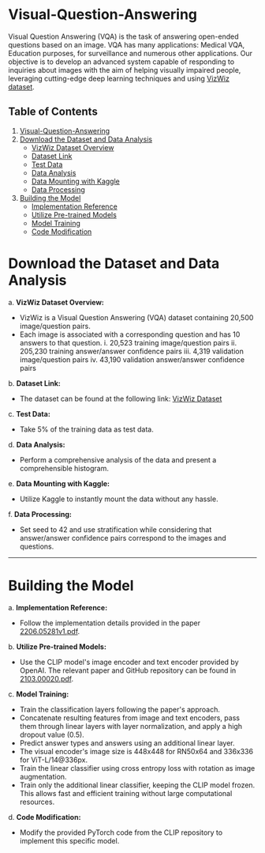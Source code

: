 # Visual-Question-Answering
Visual Question Answering (VQA) is the task of answering open-ended questions based on an image. VQA has many applications: Medical VQA, Education purposes, for surveillance and numerous other applications. 
Our objective is to develop an advanced system capable of responding to inquiries about images with the aim of helping visually impaired people, leveraging cutting-edge deep learning techniques and using [VizWiz dataset](https://www.kaggle.com/datasets/ingbiodanielh/vizwiz).

## Table of Contents

1. [Visual-Question-Answering](#visual-question-answering)
2. [Download the Dataset and Data Analysis](#download-the-dataset-and-data-analysis)
    - [VizWiz Dataset Overview](#vizwiz-dataset-overview)
    - [Dataset Link](#dataset-link)
    - [Test Data](#test-data)
    - [Data Analysis](#data-analysis)
    - [Data Mounting with Kaggle](#data-mounting-with-kaggle)
    - [Data Processing](#data-processing)
3. [Building the Model](#building-the-model)
    - [Implementation Reference](#implementation-reference)
    - [Utilize Pre-trained Models](#utilize-pre-trained-models)
    - [Model Training](#model-training)
    - [Code Modification](#code-modification)

# Download the Dataset and Data Analysis

a. **VizWiz Dataset Overview:**
   - VizWiz is a Visual Question Answering (VQA) dataset containing 20,500 image/question pairs.
   - Each image is associated with a corresponding question and has 10 answers to that question.
     i. 20,523 training image/question pairs
     ii. 205,230 training answer/answer confidence pairs
     iii. 4,319 validation image/question pairs
     iv. 43,190 validation answer/answer confidence pairs

b. **Dataset Link:**
   - The dataset can be found at the following link: [VizWiz Dataset](https://www.kaggle.com/datasets/ingbiodanielh/vizwiz)

c. **Test Data:**
   - Take 5% of the training data as test data.

d. **Data Analysis:**
   - Perform a comprehensive analysis of the data and present a comprehensible histogram.

e. **Data Mounting with Kaggle:**
   - Utilize Kaggle to instantly mount the data without any hassle.

f. **Data Processing:**
   - Set seed to 42 and use stratification while considering that answer/answer confidence pairs correspond to the images and questions.

---

# Building the Model

a. **Implementation Reference:**
   - Follow the implementation details provided in the paper [2206.05281v1.pdf](https://arxiv.org/abs/2206.05281v1).

b. **Utilize Pre-trained Models:**
   - Use the CLIP model's image encoder and text encoder provided by OpenAI. The relevant paper and GitHub repository can be found in [2103.00020.pdf](https://arxiv.org/abs/2103.00020).

c. **Model Training:**
   - Train the classification layers following the paper's approach.
   - Concatenate resulting features from image and text encoders, pass them through linear layers with layer normalization, and apply a high dropout value (0.5).
   - Predict answer types and answers using an additional linear layer.
   - The visual encoder's image size is 448x448 for RN50x64 and 336x336 for ViT-L/14@336px.
   - Train the linear classifier using cross entropy loss with rotation as image augmentation.
   - Train only the additional linear classifier, keeping the CLIP model frozen. This allows fast and efficient training without large computational resources.

d. **Code Modification:**
   - Modify the provided PyTorch code from the CLIP repository to implement this specific model.


